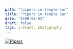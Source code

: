 ```yaml
---
path: "/pipers-in-temple-bar"
title: "Pipers in Temple Bar"
date: "2009-02-03"
draft: false
tags: ireland, photography
---
```

<a data-flickr-embed="true"  href="https://www.flickr.com/photos/fhwrdh/3244347511/" title="Pipers"><img src="https://farm4.staticflickr.com/3345/3244347511_67091e2c36_b.jpg" alt="Pipers"></a><script async src="//embedr.flickr.com/assets/client-code.js" charset="utf-8"></script>

